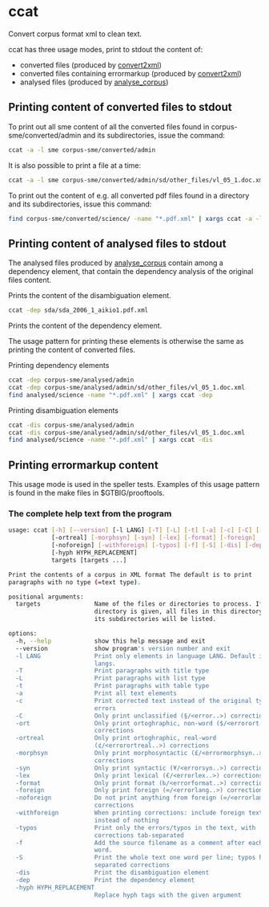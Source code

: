# ccat

Convert corpus format xml to clean text.

ccat has three usage modes, print to stdout the content of:

- converted files (produced by [convert2xml](https://giellalt.github.io/CorpusTools/scripts/convert2xml/))
- converted files containing errormarkup (produced by [convert2xml](https://giellalt.github.io/CorpusTools/scripts/convert2xml/))
- analysed files (produced by [analyse_corpus](https://giellalt.github.io/CorpusTools/scripts/analyse_corpus/))

## Printing content of converted files to stdout

To print out all sme content of all the converted files found in
corpus-sme/converted/admin and its subdirectories, issue the command:

```sh
ccat -a -l sme corpus-sme/converted/admin
```

It is also possible to print a file at a time:

```sh
ccat -a -l sme corpus-sme/converted/admin/sd/other_files/vl_05_1.doc.xml
```

To print out the content of e.g. all converted pdf files found in a directory
and its subdirectories, issue this command:

```sh
find corpus-sme/converted/science/ -name "*.pdf.xml" | xargs ccat -a -l sme
```

## Printing content of analysed files to stdout

The analysed files produced by [analyse_corpus](https://giellalt.github.io/CorpusTools/scripts/analyse_corpus/) contain among
a dependency element, that contain the dependency analysis of the original files content.

Prints the content of the disambiguation element.

```sh
ccat -dep sda/sda_2006_1_aikio1.pdf.xml
```

Prints the content of the dependency element.

The usage pattern for printing these elements is otherwise the same as printing
the content of converted files.

Printing dependency elements

```sh
ccat -dep corpus-sme/analysed/admin
ccat -dep corpus-sme/analysed/admin/sd/other_files/vl_05_1.doc.xml
find analysed/science -name "*.pdf.xml" | xargs ccat -dep
```

Printing disambiguation elements

```sh
ccat -dis corpus-sme/analysed/admin
ccat -dis corpus-sme/analysed/admin/sd/other_files/vl_05_1.doc.xml
find analysed/science -name "*.pdf.xml" | xargs ccat -dis
```

## Printing errormarkup content

This usage mode is used in the speller tests. Examples of this usage pattern is
found in the make files in $GTBIG/prooftools.

### The complete help text from the program

```sh
usage: ccat [-h] [--version] [-l LANG] [-T] [-L] [-t] [-a] [-c] [-C] [-ort]
            [-ortreal] [-morphsyn] [-syn] [-lex] [-format] [-foreign]
            [-noforeign] [-withforeign] [-typos] [-f] [-S] [-dis] [-dep]
            [-hyph HYPH_REPLACEMENT]
            targets [targets ...]

Print the contents of a corpus in XML format The default is to print
paragraphs with no type (=text type).

positional arguments:
  targets               Name of the files or directories to process. If a
                        directory is given, all files in this directory and
                        its subdirectories will be listed.

options:
  -h, --help            show this help message and exit
  --version             show program's version number and exit
  -l LANG               Print only elements in language LANG. Default is all
                        langs.
  -T                    Print paragraphs with title type
  -L                    Print paragraphs with list type
  -t                    Print paragraphs with table type
  -a                    Print all text elements
  -c                    Print corrected text instead of the original typos &
                        errors
  -C                    Only print unclassified (§/<error..>) corrections
  -ort                  Only print ortoghraphic, non-word ($/<errorort..>)
                        corrections
  -ortreal              Only print ortoghraphic, real-word
                        (¢/<errorortreal..>) corrections
  -morphsyn             Only print morphosyntactic (£/<errormorphsyn..>)
                        corrections
  -syn                  Only print syntactic (¥/<errorsyn..>) corrections
  -lex                  Only print lexical (€/<errorlex..>) corrections
  -format               Only print format (‰/<errorformat..>) corrections
  -foreign              Only print foreign (∞/<errorlang..>) corrections
  -noforeign            Do not print anything from foreign (∞/<errorlang..>)
                        corrections
  -withforeign          When printing corrections: include foreign text
                        instead of nothing
  -typos                Print only the errors/typos in the text, with
                        corrections tab-separated
  -f                    Add the source filename as a comment after each error
                        word.
  -S                    Print the whole text one word per line; typos have tab
                        separated corrections
  -dis                  Print the disambiguation element
  -dep                  Print the dependency element
  -hyph HYPH_REPLACEMENT
                        Replace hyph tags with the given argument
```
